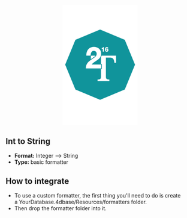 <p align="center"><img src="https://github.com/4d-for-ios/4d-for-ios-formatter-IntToString/blob/master/formatter.png" alt="Int to String” height="auto" width="200"></p>

## Int to String

* **Format:** Integer ⟶ String
* **Type:** basic formatter

## How to integrate

* To use a custom formatter, the first thing you'll need to do is create a YourDatabase.4dbase/Resources/formatters folder.
* Then drop the formatter folder into it. 
